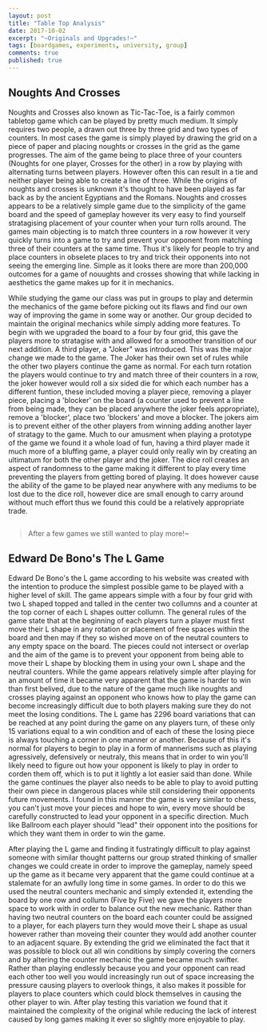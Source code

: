 ```yaml
---
layout: post
title: "Table Top Analysis"
date: 2017-10-02
excerpt: "~Originals and Upgrades!~"
tags: [boardgames, experiments, university, group]
comments: true
published: true
---
```


## Noughts And Crosses

Noughts and Crosses also known as Tic-Tac-Toe, is a fairly common tabletop game which can be played by pretty much medium. It simply requires two people, a drawn out three by three grid and two types of counters. In most cases the game is simply played by drawing the grid on a piece of paper and placing noughts or crosses in the grid as the game progresses. The aim of the game being to place three of your counters (Noughts for one player, Crosses for the other) in a row by playing with alternating turns between players. However often this can result in a tie and neither player being able to create a line of three.
While the origins of noughts and crosses is unknown it's thought to have been played as far back as by the ancient Egyptians and the Romans. Noughts and crosses appears to be a relatively simple game due to the simplicity of the game board and the speed of gameplay however its very easy to find yourself stratagising placement of your counter when your turn rolls around. The games main objecting is to match three counters in a row however it very quickly turns into a game to try and prevent your opponent from matching three of their counters at the same time. Thus it's likely for people to try and place counters in obselete places to try and trick their opponents into not seeing the emerging line.
Simple as it looks there are more than 200,000 outcomes for a game of nouughts and crosses showing that while lacking in aesthetics the game makes up for it in mechanics.

While studying the game our class was put in groups to play and determin the mechanics of the game before picking out its flaws and find our own way of improving the game in some way or another. 
Our group decided to maintain the original mechanics while simply adding more features. To begin with we upgraded the board to a four by four grid, this gave the players more to stratagise with and allowed for a smoother transition of our next addition. A third player, a "Joker" was introduced. This was the major change we made to the game. The Joker has their own set of rules while the other two players continue the game as normal. For each turn rotation the players would continue to try and match three of their counters in a row, the joker however would roll a six sided die for which each number has a different funtion, these included
moving a player piece, removing a player piece, placing a 'blocker' on the board (a counter used to prevent a line from being made, they can be placed anywhere the joker feels appropriate), remove a 'blocker', place two 'blockers' and move a blocker. The jokers aim is to prevent either of the other players from winning adding another layer of stratagy to the game. 
Much to our amusment when playing a prototype of the game we found it a whole load of fun, having a third player made it much more of a bluffing game, a player could only really win by creating an ultimatum for both the other player and the joker. The dice roll creates an aspect of randomness to the game making it different to play every time preventing the players from getting bored of playing. It does however cause the ability of the game to be played near anywhere with any mediums to be lost due to the dice roll, however dice are small enough to carry around without much effort thus we found this could be a relatively appropriate trade.

<a><img scr="img/crosses.jpg"></a>

> After a few games we still wanted to play more!~

## Edward De Bono's The L Game

Edward De Bono's the L game according to his website was created with the intention to produce the simplest possible game to be played with a higher level of skill. The game appears simple with a four by four grid with two L shaped topped and talled in the center two collumns and a counter at the top corner of each L shapes outter collumn. 
The general rules of the game state that at the beginning of each players turn a player must first move their L shape in any rotation or placement of free spaces within the board and then may if they so wished move on of the neutral counters to any empty space on the board. The pieces could not intersect or overlap and the aim of the game is to prevent your opponent from being able to move their L shape by blocking them in using your own L shape and the neutral counters.
While the game appears relatively simple after playing for an amount of time it became very apparent that the game is harder to win than first belived, due to the nature of the game much like noughts and crosses playing against an opponent who knows how to play the game can become increasingly difficult due to both players making sure they do not meet the losing conditions. The L game has 2296 board variations that can be reached at any point during the game on any players turn, of these only 15 variations equal to a win condition and of each of these the losing piece is always touching a corner in one manner or another.
Because of this it's normal for players to begin to play in a form of mannerisms such as playing agressively, defensively or neutraly, this means that in order to win you'll likely need to figure out how your opponent is likely to play in order to corden them off, which is to put it lightly a lot easier said than done. While the game continues the player also needs to be able to play to avoid putting their own piece in dangerous places while still considering their opponents future movements. I found in this manner the game is very similar to chess, you can't just move your pieces and hope to win, every move should be carefully constructed to lead your opponent in a specific direction. Much like Ballroom each player should "lead" their opponent into the positions for which they want them in order to win the game.

After playing the L game and finding it fustratingly difficult to play against someone with similar thought patterns our group strated thinking of smaller changes we could create in order to improve the gameplay, namely speed up the game as it became very apparent that the game could continue at a stalemate for an awfully long time in some games. 
In order to do this we used the neutral counters mechanic and simply extended it, extending the board by one row and collumn (Five by Five) we gave the players more space to work with in order to balance out the new mechanic. Rather than having two neutral counters on the board each counter could be assigned to a player, for each players turn they would move their L shape as usual however rather than moveing their counter they would add another counter to an adjacent square. By extending the grid we eliminated the fact that it was possible to block out all win conditions by simply covering the corners and by altering the counter mechanic the game became much swifter.
Rather than playing endlessly because you and your opponent can read each other too well you would increasingly run out of space increasing the pressure causing players to overlook things, it also makes it possible for players to place counters which could block themselves in causing the other player to win.
After play testing this variation we found that it maintained the complexity of the original while reducing the lack of interest caused by long games making it ever so slightly more enjoyable to play.



